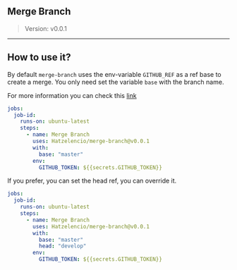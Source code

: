 ## Merge Branch

> Version: v0.0.1

------

## How to use it?

By default `merge-branch` uses the env-variable `GITHUB_REF` as a ref base to create a merge. You only need set the variable `base` with the branch name.


For more information you can check this [link](https://developer.github.com/v3/repos/merging/#merge-a-branch)

```yaml
jobs:
  job-id:
    runs-on: ubuntu-latest
    steps:
      - name: Merge Branch
        uses: Hatzelencio/merge-branch@v0.0.1
        with:
          base: "master"
        env:
          GITHUB_TOKEN: ${{secrets.GITHUB_TOKEN}}
```

If you prefer, you can set the head ref, you can override it.  

```yaml
jobs:
  job-id:
    runs-on: ubuntu-latest
    steps:
      - name: Merge Branch
        uses: Hatzelencio/merge-branch@v0.0.1
        with:
          base: "master"
          head: "develop"
        env:
          GITHUB_TOKEN: ${{secrets.GITHUB_TOKEN}}
```
